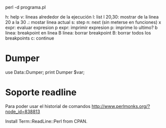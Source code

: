perl -d programa.pl


h: help
v: lineas alrededor de la ejecución
l: list
l 20,30: mostrar de la linea 20 a la 30
.: mostar linea actual
s: step
n: next (sin meterse en funciones)
x expr: evaluar expresion
p expr: imprimir expresion
p: imprime lo ultimo?
b linea: breakpoint en linea
B linea: borrar breakpoint
B: borrar todos los breakpoints
c: continue



# Dumper
use Data::Dumper;
print Dumper $var;


# Soporte readline
Para poder usar el historial de comandos
http://www.perlmonks.org/?node_id=838813

Install Term::ReadLine::Perl from CPAN.

